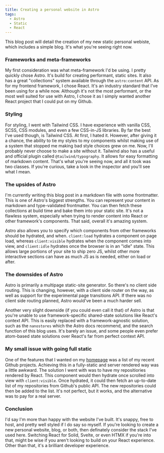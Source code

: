 ```yaml
---
title: Creating a personal website in Astro
tags:
  - Astro
  - Static
  - React
---
```


This blog post will detail the creation of my new static personal webiste, which includes a simple blog. It's what you're seeing right now.

### Frameworks and meta-frameworks

My first consideration was what meta-framework I'd be using. I pretty quickly chose Astro. It's build for creating performant, static sites. It also has a great "collections" system available through the `astro:content` API. As for my frontend framework, I chose React. It's an industry standard that I've been using for a while now. Although it's not the most performant, or the most well suited for use with Astro, I chose it as I simply wanted another React project that I could put on my Github.

### Styling

For styling, I went with Tailwind CSS. I have experience with vanilla CSS, SCSS, CSS modules, and even a few CSS-in-JS libraries. By far the best I've used though, is Tailwind CSS. At first, I hated it. However, after giving it a chance, the ability to tie my styles to my components whilst making use of a system that stopped me making bad style choices grew on me. Now, I'll probably never choose to make a site without it. Tailwind also has a useful and official plugin called `@tailwind/typography`. It allows for easy formatting of markdown content. That's what you're seeing now, and all it took was two classes. If you're curious, take a look in the inspector and you'll see what I mean.

### The upsides of Astro

I'm currently writing this blog post in a markdown file with some frontmatter. This is one of Astro's biggest strengths. You can represent your content in markdown and type-validated frontmatter. You can then fetch these collections at build time and bake them into your static site. It's not a flawless system, especially when trying to render content into React or other framework's components. That said, overall it's amazing system.

Astro also allows you to specify which components from other frameworks should be hydrated, and when. `client:load` hydrates a component on page load, whereas `client:visible` hydrates when the component comes into view, and `client:idle` hydrates once the browser is in an "idle" state. This allows large portions of your site to ship zero JS, whilst other more interactive sections can have as much JS as is needed, either on load or after.

### The downsides of Astro

Astro is primarily a multipage static-site generator. So there's no client side routing. This is changing, however, with a client side router on the way, as well as support for the experimental page transitions API. If there was no client side routing planned, Astro would've been a much harder sell.

Another very slight downside (if you could even call it that) of Astro is that you're unable to use framework-specific shared-state solutions like React's context API. This is easily replaced with a framework-agnostic solution, such as the `nanostores` which the Astro docs recommend, and the search function of this blog uses. It's barely an issue, and some people even prefer atom-based state solutions over React's far from perfect context API.

### My small issue with going full static

One of the features that I wanted on my [homepage](/#github) was a list of my recent Github projects. Achieving this in a fully-static and server rendered way was a little awkward. The solution I went with was to have my repositiories rendered by React. This component would then hydrate once scrolled into view with `client:visible`. Once hydrated, it could then fetch an up-to-date list of my repositories from Github's public API. The new repositories could then be added to the list. It's not perfect, but it works, and the alternative was to pay for a real server.

### Conclusion

I'd say I'm more than happy with the website I've built. It's snappy, free to host, and pretty well styled if I do say so myself. If you're looking to create a new personal website, blog, or both, then definately consider the stack I've used here. Switching React for Solid, Svelte, or even HTMX if you're into that, might be wise if you aren't looking to build on your React experience. Other than that, it's a brilliant developer experience.
